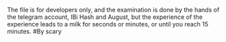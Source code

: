 The file is for developers only, and the examination is done by the hands of the telegram account, IBi Hash and August, but the experience of the experience leads to a milk for seconds or minutes, or until you reach 15 minutes. 
#By scary

